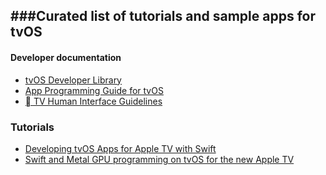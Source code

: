 ###Curated list of tutorials and sample apps for tvOS
--
#### Developer documentation
- [tvOS Developer Library](https://developer.apple.com/library/prerelease/tvos/navigation/)
- [App Programming Guide for tvOS](https://developer.apple.com/library/prerelease/tvos/documentation/General/Conceptual/AppleTV_PG/YourFirstAppleTVApp.html)
- [ TV Human Interface Guidelines](https://developer.apple.com/tvos/human-interface-guidelines/)

### Tutorials
- [Developing tvOS Apps for Apple TV with Swift](http://jamesonquave.com/blog/developing-tvos-apps-for-apple-tv-with-swift/)
- [Swift and Metal GPU programming on tvOS for the new Apple TV](http://memkite.com/blog/2015/09/09/swift-and-metal-gpu-programming-on-tvos-for-the-new-apple-tv/)
